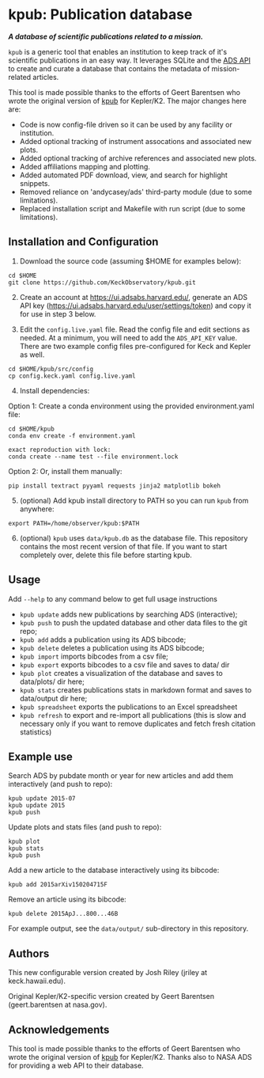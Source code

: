 # kpub: Publication database

***A database of scientific publications related to a mission.***

`kpub` is a generic tool that enables an institution to keep track of it's scientific publications in an easy way. It leverages SQLite and the [ADS API](https://github.com/adsabs/adsabs-dev-api) to create and curate a database that contains the metadata of mission-related articles.

This tool is made possible thanks to the efforts of Geert Barentsen who wrote the original version of [kpub](https://github.com/KeplerGO/kpub) for Kepler/K2.  The major changes here are:

- Code is now config-file driven so it can be used by any facility or institution.
- Added optional tracking of instrument assocations and associated new plots.
- Added optional tracking of archive references and associated new plots.
- Added affiliations mapping and plotting.
- Added automated PDF download, view, and search for highlight snippets.
- Removed reliance on 'andycasey/ads' third-party module (due to some limitations).
- Replaced installation script and Makefile with run script (due to some limitations).


## Installation and Configuration

1) Download the source code (assuming $HOME for examples below):
```
cd $HOME
git clone https://github.com/KeckObservatory/kpub.git
```

2) Create an account at https://ui.adsabs.harvard.edu/, generate an ADS API key (https://ui.adsabs.harvard.edu/user/settings/token) and copy it for use in step 3 below.

3) Edit the `config.live.yaml` file.  Read the config file and edit sections as needed.  At a minimum, you will need to add the `ADS_API_KEY` value.  There are two example config files pre-configured for Keck and Kepler as well.
```
cd $HOME/kpub/src/config
cp config.keck.yaml config.live.yaml
```

4) Install dependencies:

Option 1: Create a conda environment using the provided environment.yaml file:
```
cd $HOME/kpub
conda env create -f environment.yaml

exact reproduction with lock:
conda create --name test --file environment.lock
````

Option 2: Or, install them manually:
```
pip install textract pyyaml requests jinja2 matplotlib bokeh
```

5) (optional) Add kpub install directory to PATH so you can run `kpub` from anywhere:
```
export PATH=/home/observer/kpub:$PATH
```

6) (optional) `kpub` uses `data/kpub.db` as the database file. This repository contains the most recent version of that file.  If you want to start completely over, delete this file before starting kpub.


## Usage
Add `--help` to any command below to get full usage instructions

* `kpub update` adds new publications by searching ADS (interactive);
* `kpub push` to push the updated database and other data files to the git repo;
* `kpub add` adds a publication using its ADS bibcode;
* `kpub delete` deletes a publication using its ADS bibcode;
* `kpub import` imports bibcodes from a csv file;
* `kpub export` exports bibcodes to a csv file and saves to data/ dir
* `kpub plot` creates a visualization of the database and saves to data/plots/ dir here;
* `kpub stats` creates publications stats in markdown format and saves to data/output dir here;
* `kpub spreadsheet` exports the publications to an Excel spreadsheet
* `kpub refresh` to export and re-import all publications (this is slow and necessary only if you want to remove duplicates and fetch fresh citation statistics)


## Example use

Search ADS by pubdate month or year for new articles and add them interactively (and push to repo):
```
kpub update 2015-07
kpub update 2015
kpub push
```

Update plots and stats files (and push to repo):
```
kpub plot
kpub stats
kpub push
```

Add a new article to the database interactively using its bibcode:
```
kpub add 2015arXiv150204715F
```

Remove an article using its bibcode:
```
kpub delete 2015ApJ...800...46B
```

For example output, see the `data/output/` sub-directory in this repository.


## Authors
This new configurable version created by Josh Riley (jriley at keck.hawaii.edu).

Original Kepler/K2-specific version created by Geert Barentsen (geert.barentsen at nasa.gov).



## Acknowledgements
This tool is made possible thanks to the efforts of Geert Barentsen who wrote the original version of [kpub](https://github.com/KeplerGO/kpub) for Kepler/K2.  Thanks also to NASA ADS for providing a web API to their database.

